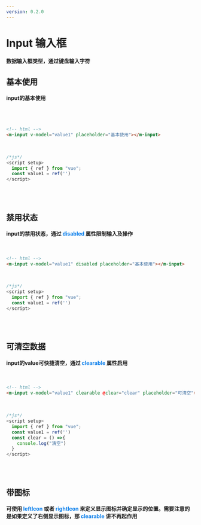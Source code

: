 ```yaml
---
version: 0.2.0
---
```

# Input 输入框 <a href="https://github.com/Ningstyle/mzlui-doc/blob/main/src/page/md/input/input.md" target="_back" title="您可在Github上编辑此页面"><i class="iconfont m-icon-bianji" style="font-size:25px;color:#0e80eb"></i></a>
#### 数据输入框类型，通过键盘输入字符
## 基本使用
#### input的基本使用
<br/>
<div style="width:350px"><m-input placeholder="基本使用"></m-input></div>
<br/>

```html
<!-- html -->
<m-input v-model="value1" placeholder="基本使用"></m-input>
```
<br/>

```javascript
/*js*/
<script setup>
  import { ref } from "vue";
  const value1 = ref('')
</script>
```
<br/>
<br/>

## 禁用状态
#### input的禁用状态，通过 <font color=#0e80eb>**disabled**</font> 属性限制输入及操作
<div style="width:350px"><m-input disabled placeholder="禁用状态"></m-input></div>
<br/>

```html
<!-- html -->
<m-input v-model="value1" disabled placeholder="基本使用"></m-input>
```
<br/>

```javascript
/*js*/
<script setup>
  import { ref } from "vue";
  const value1 = ref('')
</script>
```
<br/>
<br/>

## 可清空数据
#### input的value可快捷清空，通过 <font color=#0e80eb>**clearable**</font> 属性启用
<div style="width:350px">
  <m-input v-model="value1" clearable @clear="clear" placeholder="可清空"></m-input>
</div>
<br/>

```html
<!-- html -->
<m-input v-model="value1" clearable @clear="clear" placeholder="可清空"></m-input>
```
<br/>

```javascript
/*js*/
<script setup>
  import { ref } from "vue";
  const value1 = ref('')
  const clear = () =>{
    console.log("清空")
  }
</script>
```
<br/>
<br/>

## 带图标
#### 可使用 <font color=#0e80eb>**leftIcon**</font> 或者 <font color=#0e80eb>**rightIcon**</font> 来定义显示图标并确定显示的位置。需要注意的是如果定义了右侧显示图标，那 <font color=#0e80eb>**clearable**</font> 讲不再起作用
<br/>

